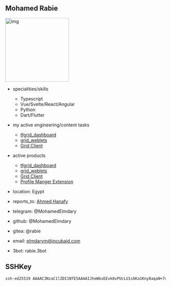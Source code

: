 ## Mohamed Rabie

<img src="img/rabie.jpg" alt="img" width=200px />

- specialities/skills
  - Typescript
  - Vue/Svelte/React/Angular
  - Python
  - Dart/Flutter
- my active engineering/content tasks
  - [tfgrid_dashboard](https://github.com/orgs/threefoldtech/projects/172/views/7)
  - [grid_weblets](https://github.com/orgs/threefoldtech/projects/172/views/6)
  - [Grid Client](https://github.com/orgs/threefoldtech/projects/172/views/11)
- active products
  - [tfgrid_dashboard](https://github.com/threefoldtech/tfgrid_dashboard)
  - [grid_weblets](https://github.com/threefoldtech/grid_weblets)
  - [Grid Client](https://github.com/orgs/threefoldtech/projects/172/views/11)
  - [Profile Manger Extension](https://github.com/threefoldtech/profile-manager-extension)
- location: Egypt
- reports_to: [Ahmed Hanafy](ahmed_hanafy.md)


- telegram: @MohamedElmdary
- github: @MohamedElmdary
- gitea: @rabie
- email: elmdarym@incubaid.com
- 3bot: rabie.3bot

## SSHKey

```bash
ssh-ed25519 AAAAC3NzaC1lZDI1NTE5AAAAIJheWbxEEvk8vPUcLU1sbKa1Kny8aqaN+7uQ/hxXI4ZM engm5081@gmail.com
```

